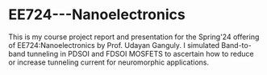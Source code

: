 # EE724---Nanoelectronics
This is my course project report and presentation for the Spring'24 offering of EE724:Nanoelectronics by Prof. Udayan Ganguly. I simulated Band-to-band tunneling in PDSOI and FDSOI MOSFETS to ascertain how to reduce or increase tunneling current for neuromorphic applications.
